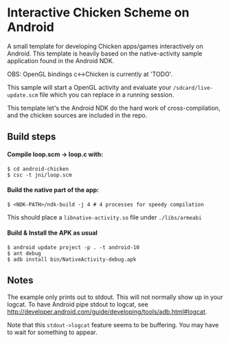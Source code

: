 # Interactive Chicken Scheme on Android 

A small template for developing Chicken apps/games interactively on
Android. This template is heavily based on the native-activity sample
application found in the Android NDK.

OBS: OpenGL bindings c<->Chicken is currently at 'TODO'.

This sample will start a OpenGL activity and evaluate your
`/sdcard/live-update.scm` file which you can replace in a running
session.

This template let's the Android NDK do the hard work of
cross-compilation, and the chicken sources are included in the repo.

## Build steps

#### Compile loop.scm -> loop.c with:

    $ cd android-chicken
    $ csc -t jni/loop.scm

#### Build the native part of the app:

    $ <NDK-PATH>/ndk-build -j 4 # 4 processes for speedy compilation

This should place a `libnative-activity.so` file under `./libs/armeabi`

#### Build & Install the APK as usual

    $ android update project -p . -t android-10
    $ ant debug
    $ adb install bin/NativeActivity-debug.apk
    
    

## Notes

The example only prints out to stdout. This will not normally show up
in your logcat. To have Android pipe stdout to logcat, see http://developer.android.com/guide/developing/tools/adb.html#logcat.

Note that this `stdout->logcat` feature seems to be buffering. You may have to wait for
something to appear.


